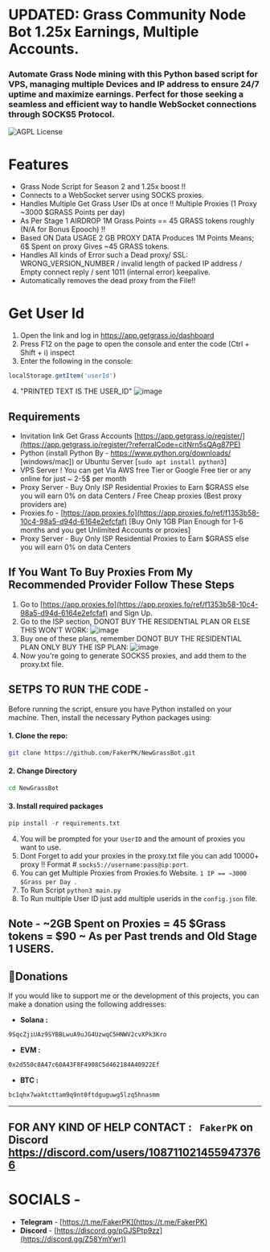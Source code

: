 # UPDATED: Grass Community Node Bot 1.25x Earnings, Multiple Accounts.
### Automate Grass Node mining with this Python based script for VPS, managing multiple Devices and IP address to ensure 24/7 uptime and maximize earnings. Perfect for those seeking a seamless and efficient way to handle WebSocket connections through SOCKS5 Protocol.

![AGPL License](https://img.shields.io/badge/License-AGPL%20v3-blue.svg)


# Features
* Grass Node Script for Season 2 and 1.25x boost !!
* Connects to a WebSocket server using SOCKS proxies.
* Handles Multiple Get Grass User IDs at once !! Multiple Proxies (1 Proxy ~3000 $GRASS Points per day)
* As Per Stage 1 AIRDROP 1M Grass Points == 45 GRASS tokens roughly (N/A for Bonus Epooch) !!
* Based ON Data USAGE 2 GB PROXY DATA Produces 1M Points Means; 6$ Spent on proxy Gives ~45 GRASS tokens.
* Handles All kinds of Error such a Dead proxy/ SSL: WRONG_VERSION_NUMBER / invalid length of packed IP address / Empty connect reply / sent 1011 (internal error) keepalive.
* Automatically removes the dead proxy from the File!!

# Get User Id

1. Open the link and log in https://app.getgrass.io/dashboard
2. Press F12 on the page to open the console and enter the code (Ctrl + Shift + i) inspect
3. Enter the following in the console:
```javascript
localStorage.getItem('userId')
```
4. "PRINTED TEXT IS THE USER_ID"
![image](https://github.com/user-attachments/assets/ef45b21c-4a13-4853-a4b2-9c1b88b2eaae)



## Requirements

- Invitation link Get Grass Accounts  [https://app.getgrass.io/register/](https://app.getgrass.io/register/?referralCode=citNrn5sQAg87PE)
- Python (install Python By - https://www.python.org/downloads/ [windows/mac]) or Ubuntu Server [`sudo apt install python3`]
- VPS Server ! You can get Via AWS free Tier or Google Free tier or any online for just ~ 2-5$ per month
- Proxy Server - Buy Only ISP Residential Proxies to Earn $GRASS else you will earn 0% on data Centers / Free Cheap proxies (Best proxy providers are)
- Proxies.fo -  [https://app.proxies.fo](https://app.proxies.fo/ref/f1353b58-10c4-98a5-d94d-6164e2efcfaf) [Buy Only 1GB Plan Enough for 1-6 months and you get Unlimited Accounts or proxies]
- Proxy Server - Buy Only ISP Residential Proxies to Earn $GRASS else you will earn 0% on data Centers

## If You Want To Buy Proxies From My Recommended Provider Follow These Steps
1. Go to [https://app.proxies.fo](https://app.proxies.fo/ref/f1353b58-10c4-98a5-d94d-6164e2efcfaf) and Sign Up.
2. Go to the ISP section, DONOT BUY THE RESIDENTIAL PLAN OR ELSE THIS WON'T WORK:
![image](https://github.com/user-attachments/assets/c81fc995-11f9-4448-9355-0065d4286cf2)
3. Buy one of these plans, remember DONOT BUY THE RESIDENTIAL PLAN ONLY BUY THE ISP PLAN:
![image](https://github.com/user-attachments/assets/bbd22e0a-22c7-42cf-8608-361d7310e0ae)
4. Now you're going to generate SOCKS5 proxies, and add them to the proxy.txt file.

## SETPS TO RUN THE CODE -

Before running the script, ensure you have Python installed on your machine. Then, install the necessary Python packages using:
#### 1. Clone the repo:
```bash 
git clone https://github.com/FakerPK/NewGrassBot.git
```
#### 2. Change Directory
```bash
cd NewGrassBot
```
#### 3. Install required packages
```python
pip install -r requirements.txt
```
4. You will be prompted for your `UserID` and the amount of proxies you want to use.
5. Dont Forget to add your proxies in the proxy.txt file you can add 10000+ proxy !! Format # `socks5://username:pass@ip:port`.
6. You can get Multiple Proxies from Proxies.fo Website. `1 IP == ~3000 $Grass per Day `.
7. To Run Script `python3 main.py` 
8. To Run multiple User ID just add multiple userids in the `config.json` file. 

**Note** - ~2GB Spent on Proxies = 45 $Grass tokens = $90 ~ As per Past trends and Old Stage 1 USERS.
---
##  **💸Donations**
If you would like to support me or the development of this projects, you can make a donation using the following addresses:
- **Solana :**
```bash
9SqcZjiUAz9SYBBLwuA9uJG4UzwqC5HNWV2cvXPk3Kro
```
- **EVM :**
```bash
0x2d550c8A47c60A43F8F4908C5d462184A40922Ef
```
- **BTC :**
```bash
bc1qhx7waktcttam9q9nt0ftdguguwg5lzq5hnasmm
```
---

## FOR ANY KIND OF HELP CONTACT : ` FakerPK` on Discord  https://discord.com/users/1087110214559473766

# SOCIALS -

- **Telegram** - [https://t.me/FakerPK](https://t.me/FakerPK)
- **Discord** - [https://discord.gg/pGJSPtp9zz](https://discord.gg/Z58YmYwr))


